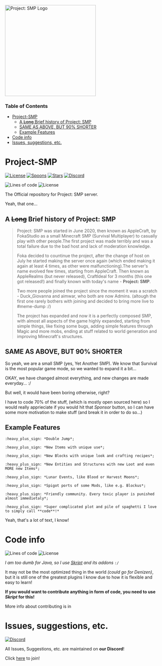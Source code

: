 <img src="https://media.discordapp.net/attachments/727033287826210870/868149830747312149/72f31ad4c646249c5e26191884d8afb3.png" alt="Project: SMP Logo" width="300px" />

### Table of Contents
- [Project-SMP](#project-smp)
  - [A ~~Long~~ Brief history of Project: SMP](#a-long-brief-history-of-project-smp)
  - [SAME AS ABOVE, BUT 90% SHORTER](#same-as-above-but-90-shorter)
  - [Example Features](#example-features)
- [Code info](#code-info)
- [Issues, suggestions, etc.](#issues-suggestions-etc)

# Project-SMP
[![License](https://img.shields.io/github/license/Project-SMP/Project-SMP?style=for-the-badge&logo=github)](LICENSE)
[![Spoons](https://img.shields.io/github/forks/Project-SMP/Project-SMP?style=for-the-badge&logo=github)](https://github.com/Project-SMP/Project-SMP/network/members)
[![Stars](https://img.shields.io/github/stars/Project-SMP/Project-SMP?style=for-the-badge&logo=github)](https://github.com/Project-SMP/Project-SMP/stargazers)
[![Discord](https://img.shields.io/discord/727033287343734885.svg?style=for-the-badge&label=&logo=discord&logoColor=ffffff&color=7389D8&labelColor=6A7EC2)](http://links.projectsmp.tk/6659201)

![Lines of code](https://img.shields.io/tokei/lines/github/Project-SMP/Project-SMP?color=1&label=Lines%20of%20code&logo=Visual%20Studio%20Code&logoColor=blue&style=for-the-badge)
![License](https://img.shields.io/github/license/Project-SMP/Project-SMP?logo=gnu&logoColor=orange&style=for-the-badge)

The Official repository for Project: SMP server.

Yeah, that one...

## A ~~Long~~ Brief history of Project: SMP
> Project: SMP was started in June 2020, then known as AppleCraft, by FokaStudio as a small Minecraft SMP (Survival Multiplayer) to casually play with other people.The first project was made terribly and was a total failure due to the bad host and lack of moderation knowledge.
>
>
> Foka decided to countinue the project, after the change of host on July he started making the server once again (which ended making it again at least 4 times, as other were malfunctioning).The server's name evolved few times, starting from AppleCraft. Then known as AppleRealms (but never released), CraftIdeal for 3 months (this one got released!) and finally known with today's name - **Project: SMP**.
>
>
> Two more people joined the project since the moment it was a scratch - Duck_Giovanna and aimwar, who both are now Admins. (altough the first one rarely bothers with joining and decided to bring more live to #meme-dump :/)
>
>
> The project has expanded and now it is a perfectly composed SMP, with almost all aspects of the game highly expanded, starting from simple things, like fixing some bugs, adding simple features through Magic and more mobs, ending at stuff related to world generation and improving Minecraft's structures.

## SAME AS ABOVE, BUT 90% SHORTER
So yeah, we are a small SMP (yes, Yet Another SMP). We know that Survival is the most popular game mode, so we wanted to expand it a bit...

OKAY, we have changed almost everything, and new changes are made everyday... :/

But well, it would have been boring otherwise, right?

I have to code 70% of the stuff, (which is mostly open sourced here) so I would really apprieciate if you would hit that *Sponsor* button, so I can have some more motivation to make stuff (and break it in order to do so...)

## Example Features
    :heavy_plus_sign: *Double Jump*;
  
    :heavy_plus_sign: *New Items with unique use*;
  
    :heavy_plus_sign: *New Blocks with unique look and crafting recipes*;
  
    :heavy_plus_sign: *New Entities and Structures with new Loot and even MORE new Items*;
  
    :heavy_plus_sign: *Lunar Events, like Blood or Harvest Moons*;
  
    :heavy_plus_sign: *Spigot ports of some Mods, like e.g. Blockus*;
  
    :heavy_plus_sign: *Friendly community. Every toxic player is punished almost immedietaly*;
  
    :heavy_plus_sign: *Super complicated plot and pile of spaghetti I love to simply call **code**!*



Yeah, that's a lot of text, I know!

# Code info
![Lines of code](https://img.shields.io/tokei/lines/github/Project-SMP/Project-SMP?color=1&label=Lines%20of%20code&logo=Visual%20Studio%20Code&logoColor=blue&style=for-the-badge)
![License](https://img.shields.io/github/license/Project-SMP/Project-SMP?logo=gnu&logoColor=orange&style=for-the-badge)

*I am too dumb for Java, so I use [Skript](https://github.com/Skriptlang/Skript) and its addons `:/`*

It may not be the most optimized thing in the world *(could go for Denizen)*, but it is still one of the greatest plugins I know due to how it is flexible and easy to learn!

**If you would want to contribute anything in form of code, you need to use *Skript* for this!**

More info about contributing is in 
# Issues, suggestions, etc.
[![Discord](https://img.shields.io/discord/727033287343734885.svg?style=for-the-badge&label=&logo=discord&logoColor=ffffff&color=7389D8&labelColor=6A7EC2)](http://links.projectsmp.tk/6659201)

All Issues, Suggestions, etc. are maintained on **our Discord**!

Click [here](http://links.projectsmp.tk/6659201) to join!
